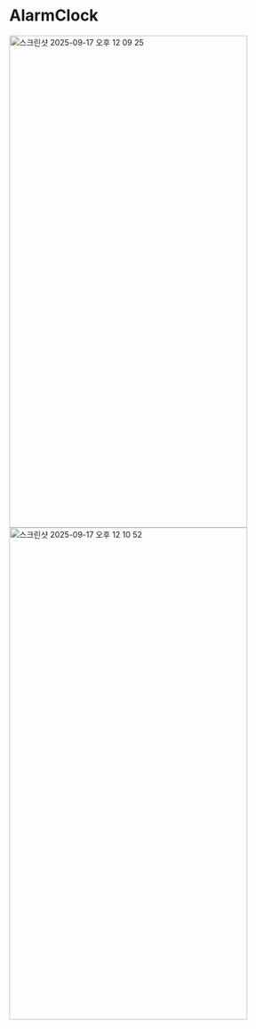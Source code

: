 # AlarmClock



<img width="428" height="883" alt="스크린샷 2025-09-17 오후 12 09 25" src="https://github.com/user-attachments/assets/84674ec1-4716-41d5-8915-be1cf62223c2" />
<img width="428" height="883" alt="스크린샷 2025-09-17 오후 12 10 52" src="https://github.com/user-attachments/assets/c73b8ce9-15e3-4507-9642-19beaca82801" />
